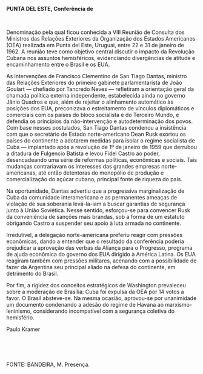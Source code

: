 **PUNTA DEL ESTE, Conferência de**

 

Denominação pela qual ficou conhecida a VIII Reunião de Consulta dos
Ministros das Relações Exteriores da Organização dos Estados Americanos
(OEA) realizada em Punta del Este, Uruguai, entre 22 e 31 de janeiro de
1962. A reunião teve como objetivo central discutir o impacto da
Revolução Cubana nos assuntos hemisféricos, evidenciando divergências de
atitude e encaminhamento entre o Brasil e os EUA.

As intervenções de Francisco Clementino de San Tiago Dantas, ministro
das Relações Exteriores do primeiro gabinete parlamentarista de João
Goulart — chefiado por Tancredo Neves — refletiram a orientação geral da
chamada política externa independente, estabelecida ainda no governo
Jânio Quadros e que, além de rejeitar o alinhamento automático às
posições dos EUA, preconizava o estreitamento de vínculos diplomáticos e
comerciais com os países do bloco socialista e do Terceiro Mundo, e
defendia os princípios da não-intervenção e autodeterminação dos povos.
Com base nesses postulados, San Tiago Dantas condenou a insistência com
que o secretário de Estado norte-americano Dean Rusk exortou os países
do continente a adotarem medidas para isolar o regime socialista de Cuba
— implantado após a revolução de 1º de janeiro de 1959 que derrubou a
ditadura de Fulgencio Batista e levou Fidel Castro ao poder,
desencadeando uma série de reformas políticas, econômicas e sociais.
Tais mudanças contrariavam os interesses das grandes empresas
norte-americanas, até então detentoras do monopólio de produção e
comercialização do açúcar cubano, principal fonte de riqueza do país.

Na oportunidade, Dantas advertiu que a progressiva marginalização de
Cuba da comunidade interamericana e as permanentes ameaças de violação
de sua soberania levá-la-iam a buscar garantias de segurança junto à
União Soviética. Nesse sentido, esforçou-se para convencer Rusk da
conveniência de sanções mais brandas, sob a forma de um estatuto
obrigando Castro a suspender seu apoio à luta armada no continente.

Irredutível, a delegação norte-americana preferiu reagir com pressões
econômicas, dando a entender que o resultado da conferência poderia
prejudicar a aprovação das verbas da Aliança para o Progresso, programa
de ajuda econômica do governo dos EUA dirigido à América Latina. Os EUA
reagiram também com pressões militares, acenando com a possibilidade de
fazer da Argentina seu principal aliado na defesa do continente, em
detrimento do Brasil.

Por fim, a rigidez dos conceitos estratégicos de Washington prevaleceu
sobre a moderação de Brasília: Cuba foi expulsa da OEA por 14 votos a
favor. O Brasil absteve-se. Na mesma ocasião, aprovou-se por unanimidade
um documento condenando a adesão do regime de Havana ao
marxismo-leninismo, considerando incompatível com a segurança coletiva
do hemisfério.

Paulo Kramer

 

 

FONTE: BANDEIRA, M. Presença.

 
